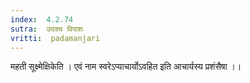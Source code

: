 ```yaml
---
index:  4.2.74
sutra:  उदक्च विपाशः
vritti:  padamanjari
---
```


महती सूक्ष्मेक्षिकेति । एवं नाम स्वरेऽप्याचार्योऽवहित इति आचार्यस्य प्रशंसैषा ।।

